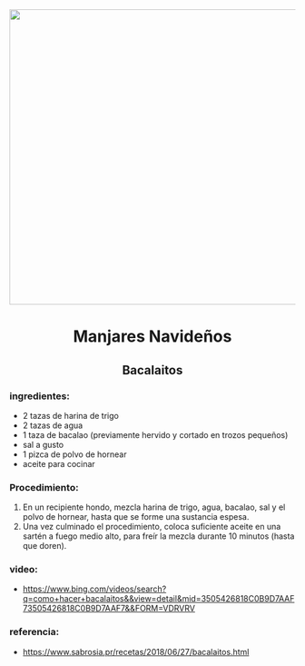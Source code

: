 <div align="center">
  
<img src="https://i.pinimg.com/736x/ae/b8/d8/aeb8d83db52254fe6ab790b18f371389.jpg" width="520" heights="374" />
  
# Manjares Navideños 

## Bacalaitos 
</div>

### ingredientes:
- 2 tazas de harina de trigo
- 2 tazas de agua 
- 1 taza de bacalao (previamente hervido y cortado en trozos pequeños)
- sal a gusto
- 1 pizca de polvo de hornear
- aceite para cocinar
  
### Procedimiento:
1. En un recipiente hondo, mezcla harina de trigo, agua, bacalao, sal y el polvo de hornear, hasta que se forme una sustancia espesa.
2. Una vez culminado el procedimiento, coloca suficiente aceite en una sartén a fuego medio alto, para freír la mezcla durante 10 minutos (hasta que doren).

### video:
- https://www.bing.com/videos/search?q=como+hacer+bacalaitos&&view=detail&mid=3505426818C0B9D7AAF73505426818C0B9D7AAF7&&FORM=VDRVRV


### referencia: 
- https://www.sabrosia.pr/recetas/2018/06/27/bacalaitos.html 
